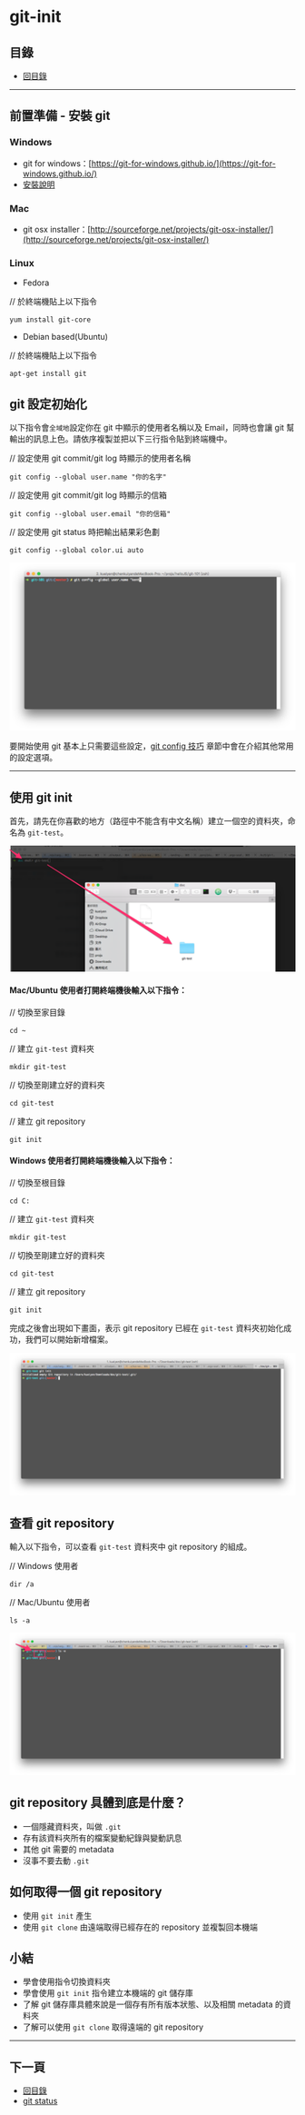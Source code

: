 # git-init

## 目錄
- [回目錄](../SUMMARY.md)

***

## 前置準備 - 安裝 git

### Windows
- git for windows：[https://git-for-windows.github.io/](https://git-for-windows.github.io/)
- [安裝說明](../git-init-windows/index.md)

### Mac
- git osx installer：[http://sourceforge.net/projects/git-osx-installer/](http://sourceforge.net/projects/git-osx-installer/)

### Linux
- Fedora

// 於終端機貼上以下指令
```
yum install git-core
```

- Debian based(Ubuntu)

// 於終端機貼上以下指令
```
apt-get install git
```

## git 設定初始化

以下指令會`全域地`設定你在 git 中顯示的使用者名稱以及 Email，同時也會讓 git 幫輸出的訊息上色。請依序複製並把以下三行指令貼到終端機中。

// 設定使用 git commit/git log 時顯示的使用者名稱
```
git config --global user.name "你的名字"
```

// 設定使用 git commit/git log 時顯示的信箱
```
git config --global user.email "你的信箱"
```

// 設定使用 git status 時把輸出結果彩色劃
```
git config --global color.ui auto
```

![](../img/git-init-1.png)

要開始使用 git 基本上只需要這些設定，[git config 技巧](../git-conifg/index.md) 章節中會在介紹其他常用的設定選項。

*** 

## 使用 git init

首先，請先在你喜歡的地方（路徑中不能含有中文名稱）建立一個空的資料夾，命名為 `git-test`。

![](../img/git-init-2.png)

#### Mac/Ubuntu 使用者打開終端機後輸入以下指令：

// 切換至家目錄
```
cd ~
```

// 建立 `git-test` 資料夾
```
mkdir git-test
```

// 切換至剛建立好的資料夾
```
cd git-test
```

// 建立 git repository
```
git init
```

#### Windows 使用者打開終端機後輸入以下指令：

// 切換至根目錄
```
cd C:
```

// 建立 `git-test` 資料夾
```
mkdir git-test
```

// 切換至剛建立好的資料夾
```
cd git-test
```

// 建立 git repository
```
git init
```

完成之後會出現如下畫面，表示 git repository 已經在 `git-test` 資料夾初始化成功，我們可以開始新增檔案。

![](../img/git-init-4.png)

## 查看 git repository 

輸入以下指令，可以查看 `git-test` 資料夾中 git repository 的組成。

// Windows 使用者
```
dir /a
```

// Mac/Ubuntu 使用者
```
ls -a
```

![](../img/git-init-5.png)

## git repository 具體到底是什麼？
- 一個隱藏資料夾，叫做 `.git`
- 存有該資料夾所有的檔案變動紀錄與變動訊息
- 其他 git 需要的 metadata
- 沒事不要去動 `.git`

## 如何取得一個 git repository
- 使用 `git init` 產生
- 使用 `git clone` 由遠端取得已經存在的 repository 並複製回本機端

## 小結
- 學會使用指令切換資料夾
- 學會使用 `git init` 指令建立本機端的 git 儲存庫
- 了解 git 儲存庫具體來說是一個存有所有版本狀態、以及相關 metadata 的資料夾
- 了解可以使用 `git clone` 取得遠端的 git repository

***

## 下一頁
- [回目錄](../SUMMARY.md)
- [git status](../git-status/index.md)